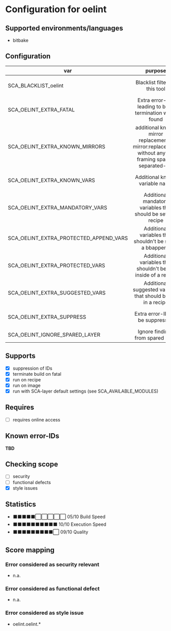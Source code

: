 # Configuration for oelint

## Supported environments/languages

* bitbake

## Configuration

| var | purpose | type | default |
| ------------- |:-------------:| -----:| -----:
| SCA_BLACKLIST_oelint | Blacklist filter for this tool | space-separated-list | ""
| SCA_OELINT_EXTRA_FATAL | Extra error-IDs leading to build termination when found | space-separated-list | ""
| SCA_OELINT_EXTRA_KNOWN_MIRRORS | additional known mirror replacements. mirror:replacement without any ${} framing space-separated-list | ""
| SCA_OELINT_EXTRA_KNOWN_VARS | Additional known variable name | space-separated-list | ""
| SCA_OELINT_EXTRA_MANDATORY_VARS | Additional mandatory variables that should be set in a recipe | space-separated-list | ""
| SCA_OELINT_EXTRA_PROTECTED_APPEND_VARS | Additional variables that shouldn't be set in a bbappend | space-separated-list | ""
| SCA_OELINT_EXTRA_PROTECTED_VARS | Additional variables that shouldn't be set inside of a recipe | space-separated-list | ""
| SCA_OELINT_EXTRA_SUGGESTED_VARS | Additional suggested variable that should be set in a recipe | space-separated-list | ""
| SCA_OELINT_EXTRA_SUPPRESS | Extra error-IDs to be suppressed | space-separated-list | ""
| SCA_OELINT_IGNORE_SPARED_LAYER | Ignore findings from spared layer | 1 = yes, 0 = no | "1"

## Supports

* [x] suppression of IDs
* [x] terminate build on fatal
* [x] run on recipe
* [x] run on image
* [x] run with SCA-layer default settings (see SCA_AVAILABLE_MODULES)

## Requires

* [ ] requires online access

## Known error-IDs

__TBD__

## Checking scope

* [ ] security
* [ ] functional defects
* [x] style issues

## Statistics

* ⬛⬛⬛⬛⬛⬜⬜⬜⬜⬜ 05/10 Build Speed
* ⬛⬛⬛⬛⬛⬛⬛⬛⬛⬛ 10/10 Execution Speed
* ⬛⬛⬛⬛⬛⬛⬛⬛⬛⬜ 09/10 Quality

## Score mapping

### Error considered as security relevant

* n.a.

### Error considered as functional defect

* n.a.

### Error considered as style issue

* oelint.oelint.*
